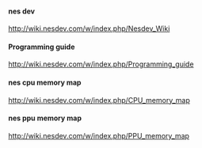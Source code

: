 #### nes dev
http://wiki.nesdev.com/w/index.php/Nesdev_Wiki
#### Programming guide
http://wiki.nesdev.com/w/index.php/Programming_guide
#### nes cpu memory map
http://wiki.nesdev.com/w/index.php/CPU_memory_map
#### nes ppu memory map
http://wiki.nesdev.com/w/index.php/PPU_memory_map
